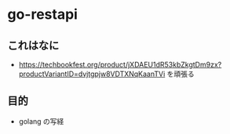 # go-restapi

## これはなに
- https://techbookfest.org/product/jXDAEU1dR53kbZkgtDm9zx?productVariantID=dvjtgpjw8VDTXNqKaanTVi
を頑張る

## 目的
- golang の写経